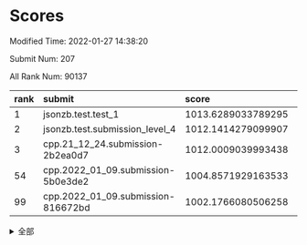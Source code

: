 # Scores

Modified Time: 2022-01-27 14:38:20

Submit Num: 207

All Rank Num: 90137

| rank |               submit               |       score        |       sigma        | pk_num |
| :--- | :--------------------------------- | :----------------- | :----------------- | :----- |
| 1    | jsonzb.test.test_1                 | 1013.6289033789295 | 0.8010681523529832 | 1741   |
| 2    | jsonzb.test.submission_level_4     | 1012.1414279099907 | 0.7846924286770923 | 1740   |
| 3    | cpp.21_12_24.submission-2b2ea0d7   | 1012.0009039993438 | 0.7999934619971701 | 1742   |
| 54   | cpp.2022_01_09.submission-5b0e3de2 | 1004.8571929163533 | 0.7192548199700038 | 1739   |
| 99   | cpp.2022_01_09.submission-816672bd | 1002.1766080506258 | 0.7108216894009987 | 1743   |


<details>
<summary>全部</summary>

| rank |                 submit                 |       score        |       sigma        | pk_num |
| :--- | :------------------------------------- | :----------------- | :----------------- | :----- |
| 1    | jsonzb.test.test_1                     | 1013.6289033789295 | 0.8010681523529832 | 1741   |
| 2    | jsonzb.test.submission_level_4         | 1012.1414279099907 | 0.7846924286770923 | 1740   |
| 3    | cpp.21_12_24.submission-2b2ea0d7       | 1012.0009039993438 | 0.7999934619971701 | 1742   |
| 4    | gobigger.level_3.submission_level_3_30 | 1011.6081367366256 | 0.7990051051805029 | 1741   |
| 5    | gobigger.level_3.submission_level_3_2  | 1011.6008295896492 | 0.7766549532076209 | 1741   |
| 6    | gobigger.level_3.submission_level_3_29 | 1011.4830693174868 | 0.7713591407642264 | 1741   |
| 7    | gobigger.level_3.submission_level_3_31 | 1011.450194566937  | 0.7692661341740592 | 1741   |
| 8    | gobigger.level_3.submission_level_3_8  | 1011.2633174068259 | 0.7732098727491348 | 1739   |
| 9    | gobigger.level_3.submission_level_3_44 | 1011.2129812521558 | 0.807868963262314  | 1740   |
| 10   | gobigger.level_3.submission_level_3_9  | 1011.0709311992917 | 0.7800235389692101 | 1741   |
| 11   | gobigger.level_3.submission_level_3_32 | 1010.7971057059522 | 0.7632181963402833 | 1743   |
| 12   | gobigger.level_3.submission_level_3_49 | 1010.7833774346748 | 0.7743527563296146 | 1743   |
| 13   | gobigger.level_3.submission_level_3_24 | 1010.7772063199171 | 0.7572293371584107 | 1742   |
| 14   | gobigger.level_3.submission_level_3_27 | 1010.7465780342178 | 0.7821237217215252 | 1740   |
| 15   | gobigger.level_3.submission_level_3_6  | 1010.6836714440678 | 0.7616074488099353 | 1748   |
| 16   | gobigger.level_3.submission_level_3_35 | 1010.6610072299906 | 0.7549795186723411 | 1744   |
| 17   | gobigger.level_3.submission_level_3_20 | 1010.5332376356209 | 0.758240303998366  | 1743   |
| 18   | gobigger.level_3.submission_level_3_13 | 1010.4784827292715 | 0.7704732336015707 | 1742   |
| 19   | gobigger.level_3.submission_level_3_5  | 1010.3899127309727 | 0.750794170407222  | 1742   |
| 20   | gobigger.level_3.submission_level_3_48 | 1010.3219032942437 | 0.767006167327176  | 1740   |
| 21   | gobigger.level_3.submission_level_3_42 | 1010.2864265055225 | 0.753096156993116  | 1740   |
| 22   | gobigger.level_3.submission_level_3_1  | 1010.2495124525653 | 0.744947185074344  | 1741   |
| 23   | gobigger.level_3.submission_level_3_11 | 1010.2364646609574 | 0.7499328684421135 | 1745   |
| 24   | gobigger.level_3.submission_level_3_16 | 1010.0746793943582 | 0.7796514022507377 | 1747   |
| 25   | gobigger.level_3.submission_level_3_37 | 1010.0385596327702 | 0.7670660340791161 | 1742   |
| 26   | gobigger.level_3.submission_level_3_4  | 1010.0203809614612 | 0.7670609174648817 | 1743   |
| 27   | gobigger.level_3.submission_level_3_40 | 1010.0056931712064 | 0.7747891663312612 | 1742   |
| 28   | gobigger.level_3.submission_level_3_0  | 1009.9958744042974 | 0.759249257015448  | 1734   |
| 29   | gobigger.level_3.submission_level_3_41 | 1009.9777391941017 | 0.765470283401684  | 1741   |
| 30   | gobigger.level_3.submission_level_3_7  | 1009.9562289244524 | 0.7497036282752406 | 1738   |
| 31   | gobigger.level_3.submission_level_3_23 | 1009.9093891343681 | 0.7463427461919678 | 1742   |
| 32   | gobigger.level_3.submission_level_3_10 | 1009.8680404215894 | 0.7611130978208135 | 1745   |
| 33   | gobigger.level_3.submission_level_3_25 | 1009.8209127433754 | 0.7712989408009366 | 1737   |
| 34   | gobigger.level_3.submission_level_3_28 | 1009.7747446918194 | 0.7687384024384187 | 1743   |
| 35   | gobigger.level_3.submission_level_3_39 | 1009.7608684379649 | 0.7484519069321646 | 1738   |
| 36   | gobigger.level_3.submission_level_3_15 | 1009.7429884029383 | 0.7447257903766381 | 1744   |
| 37   | gobigger.level_3.submission_level_3_34 | 1009.6891018146318 | 0.7431585808888553 | 1741   |
| 38   | gobigger.level_3.submission_level_3_14 | 1009.6659057082637 | 0.7456679187175111 | 1742   |
| 39   | gobigger.level_3.submission_level_3_18 | 1009.6472634876025 | 0.7814797683986756 | 1740   |
| 40   | gobigger.level_3.submission_level_3_21 | 1009.6230677219462 | 0.7447406012998937 | 1740   |
| 41   | gobigger.level_3.submission_level_3_26 | 1009.604209824868  | 0.7552242587668152 | 1739   |
| 42   | gobigger.level_3.submission_level_3_33 | 1009.5753394529285 | 0.7448869884653869 | 1741   |
| 43   | gobigger.level_3.submission_level_3_3  | 1009.4398398589715 | 0.7663090262293677 | 1749   |
| 44   | gobigger.level_3.submission_level_3_46 | 1009.3639847984803 | 0.7610843046483291 | 1737   |
| 45   | gobigger.level_3.submission_level_3_17 | 1009.3473827169095 | 0.7393572904206823 | 1739   |
| 46   | gobigger.level_3.submission_level_3_12 | 1009.3216384977704 | 0.7617424946569403 | 1744   |
| 47   | gobigger.level_3.submission_level_3_19 | 1009.1739907919621 | 0.749679293104282  | 1741   |
| 48   | gobigger.level_3.submission_level_3_38 | 1009.0867706524243 | 0.748460369485148  | 1742   |
| 49   | gobigger.level_3.submission_level_3_47 | 1009.0211654320029 | 0.7513340330766853 | 1738   |
| 50   | gobigger.level_3.submission_level_3_43 | 1008.7696402475847 | 0.7447686800366018 | 1744   |
| 51   | gobigger.level_3.submission_level_3_36 | 1008.463089328685  | 0.7504672454567917 | 1741   |
| 52   | gobigger.level_3.submission_level_3_45 | 1008.455429879857  | 0.7465552872245058 | 1743   |
| 53   | gobigger.level_3.submission_level_3_22 | 1008.2392807557832 | 0.7516235452922714 | 1744   |
| 54   | cpp.2022_01_09.submission-5b0e3de2     | 1004.8571929163533 | 0.7192548199700038 | 1739   |
| 55   | gobigger.level_1.submission_level_1_33 | 1004.7248805387825 | 0.7268484272829059 | 1742   |
| 56   | gobigger.level_1.submission_level_1_45 | 1004.6248730618129 | 0.7263086573737451 | 1747   |
| 57   | gobigger.level_1.submission_level_1_40 | 1004.6125101289372 | 0.7226984189864261 | 1740   |
| 58   | gobigger.level_1.submission_level_1_5  | 1004.6023557339307 | 0.7124503401931958 | 1742   |
| 59   | gobigger.level_1.submission_level_1_16 | 1004.4032022210062 | 0.7263478056078412 | 1739   |
| 60   | gobigger.level_1.submission_level_1_49 | 1004.2708259522941 | 0.715479934069102  | 1739   |
| 61   | gobigger.level_1.submission_level_1_44 | 1004.147658194313  | 0.7325763777326912 | 1740   |
| 62   | gobigger.level_1.submission_level_1_6  | 1004.1049658446349 | 0.7211987389165276 | 1740   |
| 63   | gobigger.level_1.submission_level_1_43 | 1004.0083850466092 | 0.7157318965416807 | 1744   |
| 64   | gobigger.level_1.submission_level_1_30 | 1003.8940535522539 | 0.720550599710376  | 1743   |
| 65   | gobigger.level_1.submission_level_1_10 | 1003.8508576142833 | 0.7249183163408919 | 1744   |
| 66   | gobigger.level_1.submission_level_1_17 | 1003.8413224811455 | 0.7382123237916446 | 1741   |
| 67   | gobigger.level_1.submission_level_1_23 | 1003.8376707720148 | 0.7217943430489446 | 1743   |
| 68   | gobigger.level_1.submission_level_1_22 | 1003.7837389394899 | 0.7217470583202269 | 1745   |
| 69   | gobigger.level_1.submission_level_1_39 | 1003.7289905202837 | 0.7223470687358483 | 1744   |
| 70   | gobigger.level_1.submission_level_1_18 | 1003.694648975496  | 0.7372878823136586 | 1739   |
| 71   | gobigger.level_1.submission_level_1_20 | 1003.6743141980345 | 0.7221661263840017 | 1741   |
| 72   | gobigger.level_1.submission_level_1_38 | 1003.6616119093391 | 0.7216267359249001 | 1740   |
| 73   | gobigger.level_1.submission_level_1_14 | 1003.6586452658916 | 0.7329181287482348 | 1744   |
| 74   | gobigger.level_1.submission_level_1_21 | 1003.6180049384174 | 0.7223989350899307 | 1741   |
| 75   | gobigger.level_1.submission_level_1_36 | 1003.6073915046292 | 0.7307579672550433 | 1742   |
| 76   | gobigger.level_1.submission_level_1_2  | 1003.5806798592877 | 0.7169748437509443 | 1744   |
| 77   | gobigger.level_1.submission_level_1_11 | 1003.5684638914639 | 0.716355987604007  | 1745   |
| 78   | gobigger.level_1.submission_level_1_7  | 1003.5422477471785 | 0.7174433910782348 | 1738   |
| 79   | gobigger.level_1.submission_level_1_3  | 1003.5341323243761 | 0.7092958988307748 | 1742   |
| 80   | gobigger.level_1.submission_level_1_26 | 1003.4374344968047 | 0.722589013603575  | 1743   |
| 81   | gobigger.level_1.submission_level_1_47 | 1003.3857159028337 | 0.7128386797306802 | 1741   |
| 82   | gobigger.level_1.submission_level_1_48 | 1003.384017596586  | 0.7333258039904561 | 1739   |
| 83   | gobigger.level_1.submission_level_1_32 | 1003.3213281034261 | 0.7188057246236945 | 1746   |
| 84   | gobigger.level_1.submission_level_1_1  | 1003.3198446918242 | 0.7149170050823627 | 1741   |
| 85   | gobigger.level_1.submission_level_1_41 | 1003.2287428663001 | 0.708238335190654  | 1737   |
| 86   | gobigger.level_1.submission_level_1_15 | 1003.2225099925306 | 0.7134844616638047 | 1736   |
| 87   | gobigger.level_1.submission_level_1_37 | 1003.154196369372  | 0.730534786851366  | 1736   |
| 88   | gobigger.level_1.submission_level_1_34 | 1003.1392680091712 | 0.7144176906574812 | 1749   |
| 89   | gobigger.level_1.submission_level_1_28 | 1003.1210071023906 | 0.7146925277614594 | 1745   |
| 90   | gobigger.level_1.submission_level_1_42 | 1003.057939917941  | 0.7130595352048837 | 1745   |
| 91   | gobigger.level_1.submission_level_1_4  | 1002.985176680443  | 0.7128857919023777 | 1744   |
| 92   | gobigger.level_1.submission_level_1_24 | 1002.9518439395565 | 0.7235241901050593 | 1741   |
| 93   | gobigger.level_1.submission_level_1_13 | 1002.9160682796783 | 0.7209048283497564 | 1735   |
| 94   | gobigger.level_1.submission_level_1_25 | 1002.7343291522986 | 0.7135105571567258 | 1744   |
| 95   | gobigger.level_1.submission_level_1_27 | 1002.6987413746409 | 0.7239237644727229 | 1745   |
| 96   | gobigger.level_1.submission_level_1_29 | 1002.5344221726316 | 0.7042628557804645 | 1738   |
| 97   | gobigger.level_1.submission_level_1_9  | 1002.4691953757751 | 0.7242178135386796 | 1744   |
| 98   | gobigger.level_1.submission_level_1_8  | 1002.4069354901414 | 0.7225331375739253 | 1746   |
| 99   | cpp.2022_01_09.submission-816672bd     | 1002.1766080506258 | 0.7108216894009987 | 1743   |
| 100  | gobigger.level_1.submission_level_1_46 | 1002.1071616039426 | 0.7108393001472466 | 1746   |
| 101  | gobigger.level_1.submission_level_1_19 | 1001.9976061966586 | 0.7073134967459285 | 1744   |
| 102  | gobigger.level_1.submission_level_1_31 | 1001.9861020423515 | 0.7091123716218946 | 1740   |
| 103  | gobigger.level_1.submission_level_1_35 | 1001.9779791007348 | 0.7089419529691852 | 1742   |
| 104  | gobigger.level_1.submission_level_1_0  | 1001.8382230942474 | 0.7133121929017853 | 1739   |
| 105  | gobigger.level_1.submission_level_1_12 | 1001.8021667972436 | 0.7216440359399522 | 1744   |
| 106  | gobigger.random.submission_random_19   | 997.6518748247131  | 0.7036061559069691 | 1746   |
| 107  | gobigger.random.submission_random_39   | 997.0307684744226  | 0.6998603120478792 | 1744   |
| 108  | gobigger.random.submission_random_21   | 996.8716492817995  | 0.7072330043113169 | 1747   |
| 109  | gobigger.random.submission_random_28   | 996.8601480717215  | 0.7147713466137414 | 1749   |
| 110  | gobigger.random.submission_random_13   | 996.792944332383   | 0.716422690308527  | 1747   |
| 111  | gobigger.random.submission_random_46   | 996.725511976079   | 0.7177820863076051 | 1746   |
| 112  | gobigger.random.submission_random_4    | 996.6832501771635  | 0.7126749467806802 | 1743   |
| 113  | gobigger.random.submission_random_44   | 996.5602215370152  | 0.6977632859242895 | 1741   |
| 114  | gobigger.random.submission_random_35   | 996.5521808089786  | 0.7208753382304479 | 1743   |
| 115  | gobigger.random.submission_random_45   | 996.4573109939856  | 0.7155903540031741 | 1744   |
| 116  | gobigger.random.submission_random_36   | 996.4255985296553  | 0.7084748126624049 | 1742   |
| 117  | gobigger.random.submission_random_38   | 996.4018447406339  | 0.7056703306218213 | 1741   |
| 118  | gobigger.random.submission_random_33   | 996.3901942233963  | 0.7176578964781345 | 1739   |
| 119  | gobigger.random.submission_random_3    | 996.3649604802997  | 0.705000609704914  | 1742   |
| 120  | gobigger.random.submission_random_47   | 996.3131982453527  | 0.7097620516130779 | 1744   |
| 121  | gobigger.random.submission_random_42   | 996.1938179471367  | 0.7134589497804517 | 1742   |
| 122  | gobigger.random.submission_random_49   | 996.1720068144107  | 0.7195444267069516 | 1744   |
| 123  | gobigger.random.submission_random_23   | 996.169112494255   | 0.7094128501461033 | 1742   |
| 124  | gobigger.random.submission_random_14   | 996.1676223560628  | 0.7127420099645752 | 1743   |
| 125  | gobigger.random.submission_random_12   | 996.108626289448   | 0.7120140828445307 | 1739   |
| 126  | gobigger.random.submission_random_30   | 996.0795960860139  | 0.7075792275705431 | 1746   |
| 127  | gobigger.random.submission_random_31   | 996.0676833893076  | 0.7097887622546389 | 1741   |
| 128  | gobigger.random.submission_random_37   | 996.0511714806081  | 0.7086366853214009 | 1751   |
| 129  | gobigger.random.submission_random_43   | 996.0111007338785  | 0.727146085239731  | 1745   |
| 130  | gobigger.random.submission_random_11   | 995.9930178399629  | 0.7120538853758849 | 1741   |
| 131  | gobigger.random.submission_random_1    | 995.8607816140922  | 0.7125896576687524 | 1737   |
| 132  | gobigger.random.submission_random_2    | 995.8543609033699  | 0.7208684577024184 | 1741   |
| 133  | gobigger.random.submission_random_5    | 995.845281483265   | 0.7174888885886797 | 1743   |
| 134  | gobigger.random.submission_random_18   | 995.83329105161    | 0.7128177312558757 | 1741   |
| 135  | gobigger.random.submission_random_7    | 995.7929507004577  | 0.7181519019999684 | 1743   |
| 136  | gobigger.random.submission_random_34   | 995.770557099736   | 0.7108077609101624 | 1738   |
| 137  | gobigger.random.submission_random_48   | 995.7319499238552  | 0.7121330426869492 | 1737   |
| 138  | gobigger.random.submission_random_22   | 995.7217070630111  | 0.7223092619105278 | 1742   |
| 139  | gobigger.random.submission_random_40   | 995.684401666113   | 0.7148959228911217 | 1744   |
| 140  | gobigger.random.submission_random_26   | 995.6453847510824  | 0.7206725096012924 | 1740   |
| 141  | gobigger.random.submission_random_16   | 995.5729380493566  | 0.7111364678910786 | 1746   |
| 142  | gobigger.random.submission_random_6    | 995.456203450884   | 0.7206934216015208 | 1743   |
| 143  | gobigger.random.submission_random_24   | 995.4003373548591  | 0.7055958352603318 | 1741   |
| 144  | gobigger.random.submission_random_29   | 995.3206072747558  | 0.7105535140637594 | 1741   |
| 145  | gobigger.random.submission_random_15   | 995.2292779324241  | 0.7210626975323714 | 1736   |
| 146  | gobigger.random.submission_random_9    | 995.2254412517622  | 0.7111309077864878 | 1745   |
| 147  | gobigger.random.submission_random_10   | 995.1543336693836  | 0.7114038489933369 | 1742   |
| 148  | gobigger.random.submission_random_41   | 995.1031483077135  | 0.7183074903432723 | 1744   |
| 149  | gobigger.random.submission_random_27   | 994.9635802356262  | 0.7228106102047617 | 1738   |
| 150  | gobigger.random.submission_random_0    | 994.7056848901965  | 0.7185350074597684 | 1736   |
| 151  | gobigger.random.submission_random_17   | 994.7010126236207  | 0.7260791943656864 | 1742   |
| 152  | gobigger.random.submission_random_8    | 994.6456961140531  | 0.7226009329154611 | 1742   |
| 153  | gobigger.random.submission_random_32   | 994.630517232258   | 0.7236433483885838 | 1740   |
| 154  | gobigger.random.submission_random_20   | 994.6094039943329  | 0.7234625219860198 | 1740   |
| 155  | gobigger.random.submission_random_25   | 994.1705406471067  | 0.7150113879349781 | 1739   |
| 156  | gobigger.level_2.submission_level_2_26 | 993.783958784684   | 0.7217772323306397 | 1742   |
| 157  | gobigger.level_2.submission_level_2_25 | 993.602268741953   | 0.7245144317149635 | 1740   |
| 158  | gobigger.level_2.submission_level_2_39 | 993.4130110205754  | 0.7377275724121949 | 1746   |
| 159  | gobigger.level_2.submission_level_2_13 | 993.2933974431828  | 0.7290942207337053 | 1744   |
| 160  | gobigger.level_2.submission_level_2_2  | 993.2397534834611  | 0.7262779576714302 | 1746   |
| 161  | gobigger.level_2.submission_level_2_31 | 992.9033894342541  | 0.7466895768921002 | 1742   |
| 162  | gobigger.level_2.submission_level_2_17 | 992.8691420111114  | 0.7336315213374237 | 1746   |
| 163  | gobigger.level_2.submission_level_2_23 | 992.8392809395514  | 0.7406671155661955 | 1743   |
| 164  | gobigger.level_2.submission_level_2_29 | 992.8110566970919  | 0.7370130942621034 | 1740   |
| 165  | gobigger.level_2.submission_level_2_22 | 992.7396767144995  | 0.7569210375809462 | 1737   |
| 166  | gobigger.level_2.submission_level_2_9  | 992.7337132486625  | 0.7239430413344883 | 1749   |
| 167  | gobigger.level_2.submission_level_2_0  | 992.6405789263101  | 0.7458552417378774 | 1741   |
| 168  | gobigger.level_2.submission_level_2_45 | 992.5994843007626  | 0.7669723819180301 | 1743   |
| 169  | gobigger.level_2.submission_level_2_34 | 992.4236084261241  | 0.7513891674398246 | 1743   |
| 170  | gobigger.level_2.submission_level_2_47 | 992.4077482362583  | 0.7451524699488562 | 1743   |
| 171  | gobigger.level_2.submission_level_2_5  | 992.3842873020127  | 0.7493061884483571 | 1737   |
| 172  | gobigger.level_2.submission_level_2_7  | 992.352059564719   | 0.7411369262474743 | 1743   |
| 173  | gobigger.level_2.submission_level_2_46 | 992.3263500950156  | 0.7322603464868094 | 1737   |
| 174  | gobigger.level_2.submission_level_2_16 | 992.2300279800855  | 0.7393120365881992 | 1742   |
| 175  | gobigger.level_2.submission_level_2_36 | 992.219842236536   | 0.7572066125103369 | 1743   |
| 176  | gobigger.level_2.submission_level_2_18 | 992.1785535916526  | 0.7474634884976163 | 1740   |
| 177  | gobigger.level_2.submission_level_2_6  | 992.0977992699089  | 0.7540119890124984 | 1744   |
| 178  | gobigger.level_2.submission_level_2_48 | 992.0312902634781  | 0.7564003264173925 | 1738   |
| 179  | gobigger.level_2.submission_level_2_41 | 992.0101068188088  | 0.7359284381836176 | 1746   |
| 180  | gobigger.level_2.submission_level_2_1  | 992.0058436917279  | 0.7479091003869546 | 1739   |
| 181  | gobigger.level_2.submission_level_2_4  | 991.9583337174348  | 0.7599293979011322 | 1739   |
| 182  | gobigger.level_2.submission_level_2_3  | 991.8682670717087  | 0.7362669672379483 | 1742   |
| 183  | gobigger.level_2.submission_level_2_15 | 991.688667532826   | 0.7358154961700083 | 1736   |
| 184  | gobigger.level_2.submission_level_2_12 | 991.5055720746595  | 0.7464671559948397 | 1739   |
| 185  | gobigger.level_2.submission_level_2_11 | 991.4416296557523  | 0.7545963774001458 | 1745   |
| 186  | gobigger.level_2.submission_level_2_19 | 991.3982382395832  | 0.7714358923137794 | 1738   |
| 187  | gobigger.level_2.submission_level_2_38 | 991.3337814320021  | 0.7563142168994235 | 1739   |
| 188  | gobigger.level_2.submission_level_2_27 | 991.3239540258277  | 0.7585301759259407 | 1744   |
| 189  | gobigger.level_2.submission_level_2_32 | 991.2849477230994  | 0.7437850622091488 | 1743   |
| 190  | gobigger.level_2.submission_level_2_10 | 991.2381270403009  | 0.7437693582291309 | 1738   |
| 191  | gobigger.level_2.submission_level_2_30 | 991.2342697239628  | 0.7508759245507262 | 1741   |
| 192  | gobigger.level_2.submission_level_2_21 | 991.1870906101352  | 0.7545681786855479 | 1739   |
| 193  | gobigger.level_2.submission_level_2_35 | 991.1453437757596  | 0.762718059909492  | 1736   |
| 194  | gobigger.level_2.submission_level_2_24 | 991.1211092826122  | 0.7469510771425898 | 1742   |
| 195  | gobigger.level_2.submission_level_2_14 | 991.0328625639378  | 0.7458029938759494 | 1746   |
| 196  | gobigger.level_2.submission_level_2_20 | 990.9915173914669  | 0.7642218468291813 | 1738   |
| 197  | gobigger.level_2.submission_level_2_42 | 990.9734021290476  | 0.7545730693801357 | 1745   |
| 198  | gobigger.level_2.submission_level_2_44 | 990.9378578345173  | 0.7549016530952011 | 1744   |
| 199  | gobigger.level_2.submission_level_2_40 | 990.8418045680518  | 0.7767161005238918 | 1742   |
| 200  | gobigger.level_2.submission_level_2_49 | 990.6656024909986  | 0.7482079656795854 | 1741   |
| 201  | gobigger.level_2.submission_level_2_8  | 990.6375766660673  | 0.7547784131956242 | 1740   |
| 202  | gobigger.level_2.submission_level_2_33 | 990.6160980218197  | 0.754070905885861  | 1738   |
| 203  | gobigger.level_2.submission_level_2_37 | 990.4540780583977  | 0.7638197847684959 | 1746   |
| 204  | gobigger.level_2.submission_level_2_28 | 990.2840903302967  | 0.7519847768262853 | 1740   |
| 205  | gobigger.level_2.submission_level_2_43 | 989.6402616506804  | 0.7853662870008901 | 1740   |
| 206  | gobigger.none.submission_none_1        | 978.5822247549335  | 1.2268453772154382 | 1739   |
| 207  | gobigger.none.submission_none_0        | 975.1378455423345  | 1.3451740234120961 | 1742   |

</details>